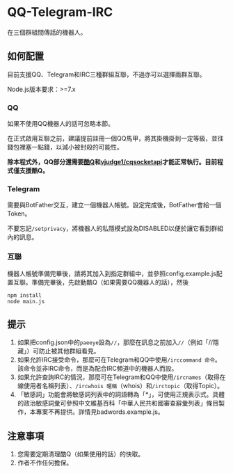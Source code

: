 QQ-Telegram-IRC
===

在三個群組間傳話的機器人。

## 如何配置
目前支援QQ、Telegram和IRC三種群組互聯，不過亦可以選擇兩群互聯。

Node.js版本要求：>=7.x

### QQ
如果不使用QQ機器人的話可忽略本節。

在正式啟用互聯之前，建議提前註冊一個QQ馬甲，將其掛機掛到一定等級，並往錢包裡塞一點錢，以減小被封殺的可能性。

**除本程式外，QQ部分還需要[酷Q](https://cqp.cc/)和[vjudge1/cqsocketapi](https://github.com/vjudge1/cqsocketapi)才能正常執行。目前程式僅支援酷Q。**

### Telegram
需要與BotFather交互，建立一個機器人帳號。設定完成後，BotFather會給一個Token。

不要忘記`/setprivacy`，將機器人的私隱模式設為DISABLED以便於讓它看到群組內的訊息。

### 互聯
機器人帳號準備完畢後，請將其加入到指定群組中，並參照config.example.js配置互聯。準備完畢後，先啟動酷Q（如果需要QQ機器人的話），然後

```
npm install
node main.js
```

## 提示

1. 如果把config.json中的`paeeye`設為`//`，那麼在訊息之前加入`//`（例如「//隱藏」）可防止被其他群組看見。
2. 如果允許IRC接受命令，那麼可在Telegram和QQ中使用`/irccommand 命令`。該命令並非IRC命令，而是為配合IRC頻道中的機器人而設。
3. 如果允許查詢IRC的情況，那麼可在Telegram和QQ中使用`/ircnames`（取得在線使用者名稱列表）、`/ircwhois 暱稱`（whois）和`/irctopic`（取得Topic）。
4. 「敏感詞」功能會將敏感詞列表中的詞語轉為「*」，可使用正規表示式。具體的政治敏感詞彙可參照中文維基百科「中華人民共和國審查辭彙列表」條目製作，本專案不再提供。詳情見badwords.example.js。

## 注意事項

1. 您需要定期清理酷Q（如果使用的話）的快取。
2. 作者不作任何擔保。
